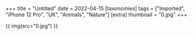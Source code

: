 +++
title = "Untitled"
date = 2022-04-15
[taxonomies]
tags = ["Imported", "iPhone 12 Pro", "UK", "Animals", "Nature"]
[extra]
thumbnail = "0.jpg"
+++

{{ img(src="0.jpg") }}
